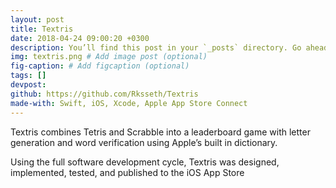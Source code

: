 ```yaml
---
layout: post
title: Textris
date: 2018-04-24 09:00:20 +0300
description: You’ll find this post in your `_posts` directory. Go ahead and edit it and re-build the site to see your changes. # Add post description (optional)
img: textris.png # Add image post (optional)
fig-caption: # Add figcaption (optional)
tags: []
devpost: 
github: https://github.com/Rksseth/Textris
made-with: Swift, iOS, Xcode, Apple App Store Connect
---
```

Textris combines Tetris and Scrabble into a leaderboard game with letter generation and word verification using Apple’s built in dictionary.

Using the full software development cycle, Textris was designed, implemented, tested, and published to the iOS App Store